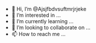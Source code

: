 - 👋 Hi, I’m @Ajsjfbdvsuftmrjrjeke
- 👀 I’m interested in ...
- 🌱 I’m currently learning ...
- 💞️ I’m looking to collaborate on ...
- 📫 How to reach me ...

<!---
Ajsjfbdvsuftmrjrjeke/Ajsjfbdvsuftmrjrjeke is a ✨ special ✨ repository because its `README.md` (this file) appears on your GitHub profile.
You can click the Preview link to take a look at your changes.
--->
